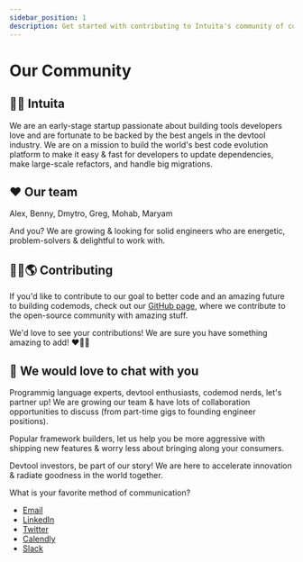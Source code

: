 ```yaml
---
sidebar_position: 1
description: Get started with contributing to Intuita's community of codemod experts.
---
```


# Our Community


## 🙋‍♀️ Intuita

We are an early-stage startup passionate about building tools developers love and are fortunate to be backed by the best angels in the devtool industry. We are on a mission to build the world's best code evolution platform to make it easy & fast for developers to update dependencies, make large-scale refactors, and handle big migrations.

## ❤ Our team

Alex, Benny, Dmytro, Greg, Mohab, Maryam

And you? We are growing & looking for solid engineers who are energetic, problem-solvers & delightful to work with.

## 👩‍🔧🌎 Contributing

If you'd like to contribute to our goal to better code and an amazing future to building codemods, check out our [GitHub page](https://github.com/intuita-inc), where we contribute to the open-source community with amazing stuff.

We'd love to see your contributions! We are sure you have something amazing to add! ❤️🤟🏼



## 🧙 We would love to chat with you

Programmig language experts, devtool enthusiasts, codemod nerds, let's partner up! We are growing our team & have lots of collaboration opportunities to discuss (from part-time gigs to founding engineer positions).

Popular framework builders, let us help you be more aggressive with shipping new features & worry less about bringing along your consumers.

Devtool investors, be part of our story! We are here to accelerate innovation & radiate goodness in the world together.

What is your favorite method of communication?
- [Email](mailto:hello@intuita.io)
- [LinkedIn](https://www.linkedin.com/company/intuita-inc/)
- [Twitter](https://twitter.com/CodeWithIntuita)
- [Calendly](https://calendly.com/alex-from-intuita)
- [Slack](https://join.slack.com/t/intuita-inc/shared_invite/zt-1bjj5exxi-95yPfWi71HcO2p_sS5L2wA)
